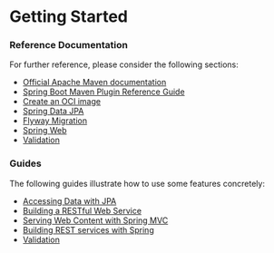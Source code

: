 # Getting Started

### Reference Documentation
For further reference, please consider the following sections:

* [Official Apache Maven documentation](https://maven.apache.org/guides/index.html)
* [Spring Boot Maven Plugin Reference Guide](https://docs.spring.io/spring-boot/docs/3.0.0/maven-plugin/reference/html/)
* [Create an OCI image](https://docs.spring.io/spring-boot/docs/3.0.0/maven-plugin/reference/html/#build-image)
* [Spring Data JPA](https://docs.spring.io/spring-boot/docs/3.0.0/reference/htmlsingle/#data.sql.jpa-and-spring-data)
* [Flyway Migration](https://docs.spring.io/spring-boot/docs/3.0.0/reference/htmlsingle/#howto.data-initialization.migration-tool.flyway)
* [Spring Web](https://docs.spring.io/spring-boot/docs/3.0.0/reference/htmlsingle/#web)
* [Validation](https://docs.spring.io/spring-boot/docs/3.0.0/reference/htmlsingle/#io.validation)

### Guides
The following guides illustrate how to use some features concretely:

* [Accessing Data with JPA](https://spring.io/guides/gs/accessing-data-jpa/)
* [Building a RESTful Web Service](https://spring.io/guides/gs/rest-service/)
* [Serving Web Content with Spring MVC](https://spring.io/guides/gs/serving-web-content/)
* [Building REST services with Spring](https://spring.io/guides/tutorials/rest/)
* [Validation](https://spring.io/guides/gs/validating-form-input/)

